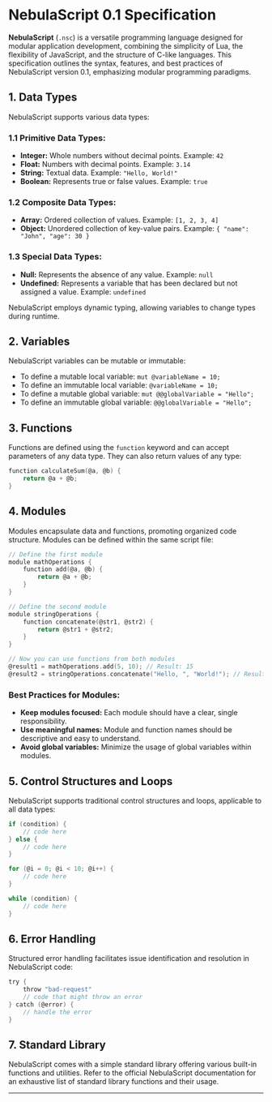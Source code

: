 # NebulaScript 0.1 Specification

**NebulaScript** (`.nsc`) is a versatile programming language designed for modular application development, combining the simplicity of Lua, the flexibility of JavaScript, and the structure of C-like languages. This specification outlines the syntax, features, and best practices of NebulaScript version 0.1, emphasizing modular programming paradigms.

## 1. **Data Types**

NebulaScript supports various data types:

### 1.1 **Primitive Data Types:**

- **Integer:** Whole numbers without decimal points. Example: `42`
- **Float:** Numbers with decimal points. Example: `3.14`
- **String:** Textual data. Example: `"Hello, World!"`
- **Boolean:** Represents true or false values. Example: `true`

### 1.2 **Composite Data Types:**

- **Array:** Ordered collection of values. Example: `[1, 2, 3, 4]`
- **Object:** Unordered collection of key-value pairs. Example: `{ "name": "John", "age": 30 }`

### 1.3 **Special Data Types:**

- **Null:** Represents the absence of any value. Example: `null`
- **Undefined:** Represents a variable that has been declared but not assigned a value. Example: `undefined`

NebulaScript employs dynamic typing, allowing variables to change types during runtime.

## 2. **Variables**

NebulaScript variables can be mutable or immutable:

- To define a mutable local variable: `mut @variableName = 10;`
- To define an immutable local variable: `@variableName = 10;`
- To define a mutable global variable: `mut @@globalVariable = "Hello";`
- To define an immutable global variable: `@@globalVariable = "Hello";`

## 3. **Functions**

Functions are defined using the `function` keyword and can accept parameters of any data type. They can also return values of any type:

```c
function calculateSum(@a, @b) {
    return @a + @b;
}
```

## 4. **Modules**

Modules encapsulate data and functions, promoting organized code structure. Modules can be defined within the same script file:

```c
// Define the first module
module mathOperations {
    function add(@a, @b) {
        return @a + @b;
    }
}

// Define the second module
module stringOperations {
    function concatenate(@str1, @str2) {
        return @str1 + @str2;
    }
}

// Now you can use functions from both modules
@result1 = mathOperations.add(5, 10); // Result: 15
@result2 = stringOperations.concatenate("Hello, ", "World!"); // Result: "Hello, World!"
```

### Best Practices for Modules:

- **Keep modules focused:** Each module should have a clear, single responsibility.
- **Use meaningful names:** Module and function names should be descriptive and easy to understand.
- **Avoid global variables:** Minimize the usage of global variables within modules.

## 5. **Control Structures and Loops**

NebulaScript supports traditional control structures and loops, applicable to all data types:

```c
if (condition) {
    // code here
} else {
    // code here
}

for (@i = 0; @i < 10; @i++) {
    // code here
}

while (condition) {
    // code here
}
```

## 6. **Error Handling**

Structured error handling facilitates issue identification and resolution in NebulaScript code:

```c
try {
    throw "bad-request"
    // code that might throw an error
} catch (@error) {
    // handle the error
}
```

## 7. **Standard Library**

NebulaScript comes with a simple standard library offering various built-in functions and utilities. Refer to the official NebulaScript documentation for an exhaustive list of standard library functions and their usage.

---
